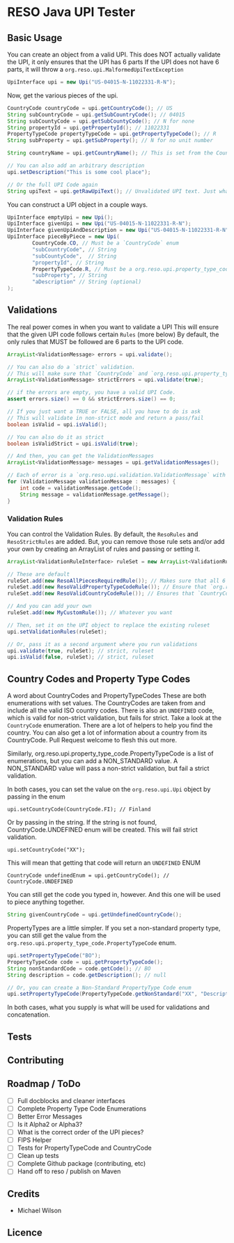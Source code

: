 # RESO Java UPI Tester

## Basic Usage
You can create an object from a valid UPI. 
This does NOT actually validate the UPI, it only ensures that the UPI has 6 parts
If the UPI does not have 6 parts, it will throw a `org.reso.upi.MalformedUpiTextException`

```java
UpiInterface upi = new Upi("US-04015-N-11022331-R-N");
```

Now, get the various pieces of the upi.

```java
CountryCode countryCode = upi.getCountryCode(); // US
String subCountryCode = upi.getSubCountryCode(); // 04015
String subCountyCode = upi.getSubCountyCode(); // N for none
String propertyId = upi.getPropertyId(); // 11022331
PropertyTypeCode propertyTypeCode = upi.getPropertyTypeCode(); // R
String subProperty = upi.getSubProperty(); // N for no unit number

String countryName = upi.getCountryName(); // This is set from the Country Code

// You can also add an arbitrary description
upi.setDescription("This is some cool place");

// Or the full UPI Code again
String upiText = upi.getRawUpiText(); // Unvalidated UPI text. Just what you provided.
```

You can construct a UPI object in a couple ways.
```java
UpiInterface emptyUpi = new Upi();
UpiInterface givenUpi = new Upi("US-04015-N-11022331-R-N");
UpiInterface givenUpiAndDescription = new Upi("US-04015-N-11022331-R-N", "Some Description");
UpiInterface pieceByPiece = new Upi(
        CountryCode.CO, // Must be a `CountryCode` enum
        "subCountryCode", // String
        "subCountyCode",  // String
        "propertyId", // String
        PropertyTypeCode.R, // Must be a org.reso.upi.property_type_code.PropertyTypeCode enum
        "subProperty", // String
        "aDescription" // String (optional)
);
```

## Validations
The real power comes in when you want to validate a UPI
This will ensure that the given UPI code follows certain `Rules` (more below)
By default, the only rules that MUST be followed are 6 parts to the UPI code.

```java
ArrayList<ValidationMessage> errors = upi.validate();

// You can also do a `strict` validation.
// This will make sure that `CountryCode` and `org.reso.upi.property_type_code.PropertyTypeCode` are accepted values.
ArrayList<ValidationMessage> strictErrors = upi.validate(true);

// if the errors are empty, you have a valid UPI Code.
assert errors.size() == 0 && strictErrors.size() == 0;

// If you just want a TRUE or FALSE, all you have to do is ask
// This will validate in non-strict mode and return a pass/fail
boolean isValid = upi.isValid();

// You can also do it as strict
boolean isValidStrict = upi.isValid(true);

// And then, you can get the ValidationMessages
ArrayList<ValidationMessage> messages = upi.getValidationMessages();

// Each of error is a `org.reso.upi.validation.ValidationMessage` with a code and english error message
for (ValidationMessage validationMessage : messages) {
    int code = validationMessage.getCode();
    String message = validationMessage.getMessage();
}
```

### Validation Rules
You can control the Validation Rules.
By default, the `ResoRules` and `ResoStrictRules` are added.
But, you can remove those rule sets and/or add your own by creating an ArrayList of rules and passing or setting it.
```java
ArrayList<ValidationRuleInterface> ruleSet = new ArrayList<ValidationRuleInterface>();

// These are default
ruleSet.add(new ResoAllPiecesRequiredRule()); // Makes sure that all 6 parts are there
ruleSet.add(new ResoValidPropertyTypeCodeRule()); // Ensure that `org.reso.upi.property_type_code.PropertyTypeCode` is not `NON_STANDARD` (strict)
ruleSet.add(new ResoValidCountryCodeRule()); // Ensures that `CountryCode` is not `UNDEFINED` (strict)

// And you can add your own
ruleSet.add(new MyCustomRule()); // Whatever you want

// Then, set it on the UPI object to replace the existing ruleset
upi.setValidationRules(ruleSet);

// Or, pass it as a second argument where you run validations
upi.validate(true, ruleSet); // strict, ruleset
upi.isValid(false, ruleSet); // strict, ruleset
```

## Country Codes and Property Type Codes
A word about CountryCodes and PropertyTypeCodes
These are both enumerations with set values.
The CountryCodes are taken from []() and include all the valid ISO country codes.
There is also an `UNDEFINED` code, which is valid for non-strict validation, but fails for strict.
Take a look at the `CountryCode` enumeration. There are a lot of helpers to help you find the country.
You can also get a lot of information about a country from its CountryCode.
Pull Request welcome to flesh this out more.

Similarly, org.reso.upi.property_type_code.PropertyTypeCode is a list of enumerations, but you can add a NON_STANDARD value.
A NON_STANDARD value will pass a non-strict validation, but fail a strict validation.

In both cases, you can set the value on the `org.reso.upi.Upi` object by passing in the enum

`upi.setCountryCode(CountryCode.FI); // Finland`

Or by passing in the string. If the string is not found,
CountryCode.UNDEFINED enum will be created. This will fail strict validation.

`upi.setCountryCode("XX");`

This will mean that getting that code will return an `UNDEFINED` ENUM

`CountryCode undefinedEnum = upi.getCountryCode(); // CountryCode.UNDEFINED`

You can still get the code you typed in, however. And this one will be used to piece anything together.

```java
String givenCountryCode = upi.getUndefinedCountryCode();
```

PropertyTypes are a little simpler.
If you set a non-standard property type, you can still get the value from the `org.reso.upi.property_type_code.PropertyTypeCode` enum.

```java
upi.setPropertyTypeCode("BO");
PropertyTypeCode code = upi.getPropertyTypeCode();
String nonStandardCode = code.getCode(); // BO
String description = code.getDescription(); // null

// Or, you can create a Non-Standard PropertyType Code enum
upi.setPropertyTypeCode(PropertyTypeCode.getNonStandard("XX", "Description"));
```

In both cases, what you supply is what will be used for validations and concatenation.

## Tests

## Contributing

###

## Roadmap / ToDo
- [ ] Full docblocks and cleaner interfaces
- [ ] Complete Property Type Code Enumerations
- [ ] Better Error Messages
- [ ] Is it Alpha2 or Alpha3?
- [ ] What is the correct order of the UPI pieces?
- [ ] FIPS Helper
- [ ] Tests for PropertyTypeCode and CountryCode
- [ ] Clean up tests
- [ ] Complete Github package (contributing, etc)
- [ ] Hand off to reso / publish on Maven

## Credits
- Michael Wilson <mwilson at fbsdata.com>

## Licence